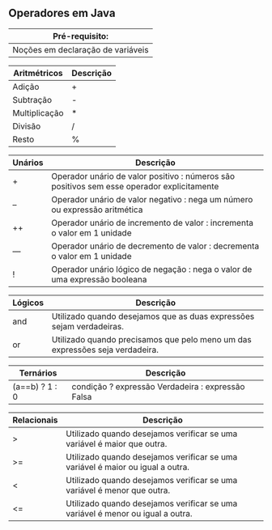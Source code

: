 ## Operadores em Java
|Pré-requisito: |
|  ---  |
|Noções em declaração de variáveis| 

|Aritmétricos| Descrição |
|  ---  |  ---  |
|Adição	|+|
|Subtração	|-|	
|Multiplicação	|*	|
|Divisão	|/	|
|Resto	|%|

|Unários| Descrição |
|  ---  |  ---  |
|+	|Operador unário de valor positivo : números são positivos sem esse operador explicitamente|
|–	|Operador unário de valor negativo : nega um número ou expressão aritmética|
|++	|Operador unário de incremento de valor : incrementa o valor em 1 unidade|
|—	|Operador unário de decremento de valor : decrementa o valor em 1 unidade|
|!	|Operador unário lógico de negação : nega o valor de uma expressão booleana|

|Lógicos| Descrição |
|  ---  |  ---  |
|  and |  Utilizado quando desejamos que as duas expressões sejam verdadeiras.   |
|  or |  Utilizado quando precisamos que pelo meno um das expressões seja verdadeira.|

|Ternários| Descrição |
|  ---  |  ---  |
|  (a==b) ? 1 : 0    | condição ? expressão Verdadeira : expressão Falsa|

|Relacionais| Descrição |
|  ---  |  ---  |
| > | Utilizado quando desejamos verificar se uma variável é maior que outra. |
| >= | Utilizado quando desejamos verificar se uma variável é maior ou igual a outra. |
| < | Utilizado quando desejamos verificar se uma variável é menor que outra. |
| <= | Utilizado quando desejamos verificar se uma variável é menor ou igual a outra. |
